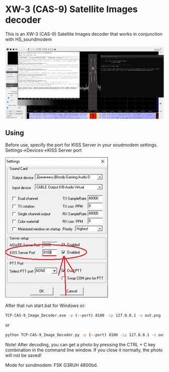 # XW-3 (CAS-9) Satellite Images decoder
This is an XW-3 (CAS-9) Satellite Images decoder that works in conjunction with HS_soundmodem 

![1](https://github.com/Foxiks/xw-3-images-decoder/blob/main/img/1.png)

## Using
Before use, specify the port for KISS Server in your soudmodem settings. Settings->Devices->KISS Server port

![2](https://github.com/Foxiks/xw-3-images-decoder/blob/main/img/2.png)

After that run start.bat for Windows or:
```sh
TCP-CAS-9_Image_Decoder.exe -p (--port) 8100 -ip 127.0.0.1 -o out.png
```
or
```sh
python TCP-CAS-9_Image_Decoder.py -p (--port) 8100 -ip 127.0.0.1 -o out.png
```
Note! After decoding, you can get a photo by pressing the CTRL + C key combination in the command line window. If you close it normally, the photo will not be saved!

Mode for sondmodem: FSK G3RUH 4800bd.
